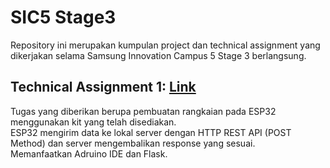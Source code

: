 # SIC5 Stage3

Repository ini merupakan kumpulan project dan technical assignment yang dikerjakan selama Samsung Innovation Campus 5 Stage 3 berlangsung.

## Technical Assignment 1: [Link](./Technical%20Assignment%201)

Tugas yang diberikan berupa pembuatan rangkaian pada ESP32 menggunakan kit yang telah disediakan. <br>
ESP32 mengirim data ke lokal server dengan HTTP REST API (POST Method) dan server mengembalikan response yang sesuai. <br>
Memanfaatkan Adruino IDE dan Flask.

